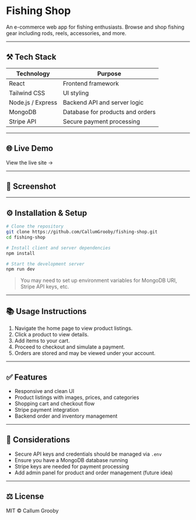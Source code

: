 # Fishing Shop

An e-commerce web app for fishing enthusiasts. Browse and shop fishing gear including rods, reels, accessories, and more.

---

## ⚒ Tech Stack

| Technology        | Purpose                          |
| ----------------- | -------------------------------- |
| React             | Frontend framework               |
| Tailwind CSS      | UI styling                       |
| Node.js / Express | Backend API and server logic     |
| MongoDB           | Database for products and orders |
| Stripe API        | Secure payment processing        |

---

## 🌐 Live Demo

View the live site →

---

## 📸 Screenshot



---

## ⚙ Installation & Setup

```bash
# Clone the repository
git clone https://github.com/CallumGrooby/fishing-shop.git
cd fishing-shop

# Install client and server dependencies
npm install

# Start the development server
npm run dev
```

> You may need to set up environment variables for MongoDB URI, Stripe API keys, etc.

---

## 📚 Usage Instructions

1. Navigate the home page to view product listings.
2. Click a product to view details.
3. Add items to your cart.
4. Proceed to checkout and simulate a payment.
5. Orders are stored and may be viewed under your account.

---

## ✅ Features

- Responsive and clean UI
- Product listings with images, prices, and categories
- Shopping cart and checkout flow
- Stripe payment integration
- Backend order and inventory management

---

## 🧠 Considerations

- Secure API keys and credentials should be managed via `.env`
- Ensure you have a MongoDB database running
- Stripe keys are needed for payment processing
- Add admin panel for product and order management (future idea)

---

## ⚖ License

MIT © Callum Grooby

